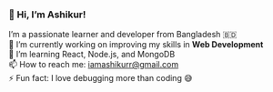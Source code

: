 ### 👋 Hi, I’m Ashikur!
I’m a passionate learner and developer from Bangladesh 🇧🇩  
🔭 I’m currently working on improving my skills in **Web Development**  
🌱 I’m learning React, Node.js, and MongoDB  
📫 How to reach me: iamashikurr@gmail.com  
⚡ Fun fact: I love debugging more than coding 😅  
